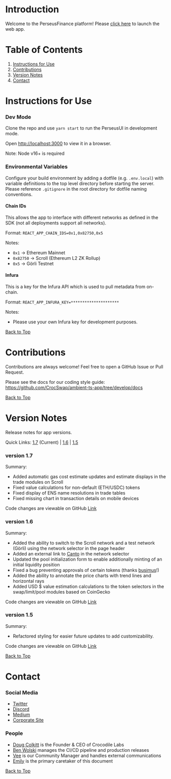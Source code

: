 <a id='top'></a>

# Introduction
Welcome to the PerseusFinance platform! Please [click here](https://ambient.finance/) to launch the web app.

# Table of Contents

1. [Instructions for Use](#instructions-for-use)
2. [Contributions](#contributions)
3. [Version Notes](#version-notes)
4. [Contact](#contact)

# Instructions for Use

### Dev Mode

Clone the repo and use `yarn start` to run the PerseusUI in development mode.

Open [http://localhost:3000](http://localhost:3000) to view it in a browser.

Note: Node v16+ is required

### Environmental Variables

Configure your build environment by adding a dotfile (e.g. `.env.local`) with variable definitions to the top level directory before starting the server. Please reference `.gitignore` in the root directory for dotfile naming conventions.

#### Chain IDs

This allows the app to interface with different networks as defined in the SDK (not all deployments support all networks).

Format: `REACT_APP_CHAIN_IDS=0x1,0x82750,0x5`

Notes:
  * `0x1` → Ethereum Mainnet
  * `0x82750` → Scroll (Ethereum L2 ZK Rollup)
  * `0x5` → Görli Testnet

#### Infura

This is a key for the Infura API which is used to pull metadata from on-chain.

Format: `REACT_APP_INFURA_KEY=*********************`

Notes:
  * Please use your own Infura key for development purposes.

[Back to Top](#top)

# Contributions

Contributions are always welcome! Feel free to open a GitHub Issue or Pull Request.

Please see the docs for our coding style guide: https://github.com/CrocSwap/ambient-ts-app/tree/develop/docs

[Back to Top](#top)

# Version Notes
Release notes for app versions.

Quick Links: [1.7](#version-17) (Current) | [1.6](#version-16) | [1.5](#version-15)

### version 1.7
Summary:
* Added automatic gas cost estimate updates and estimate displays in the trade modules on Scroll
* Fixed value calculations for non-default (ETH/USDC) tokens
* Fixed display of ENS name resolutions in trade tables
* Fixed missing chart in transaction details on mobile devices

Code changes are viewable on GitHub [Link](https://github.com/CrocSwap/ambient-ts-app/pull/3269)

### version 1.6
Summary:
* Added the ability to switch to the Scroll network and a test network (Görli) using the network selector in the page header
* Added an external link to [Canto](https://beta.canto.io/lp) in the network selector
* Updated the pool initialization form to enable additionally minting of an initial liquidity position
* Fixed a bug preventing approvals of certain tokens (thanks [busimus](https://github.com/busimus)!)
* Added the ability to annotate the price charts with trend lines and horizontal rays
* Added USD $ value estimation calculations to the token selectors in the swap/limit/pool modules based on CoinGecko

Code changes are viewable on GitHub [Link](https://github.com/CrocSwap/ambient-ts-app/pull/3225)

### version 1.5
Summary:
* Refactored styling for easier future updates to add customizability.

Code changes are viewable on GitHub [Link](https://github.com/CrocSwap/ambient-ts-app/pull/3039)

[Back to Top](#top)

# Contact

### Social Media

* [Twitter](https://twitter.com/ambient_finance "PerseusFinance on Twitter")
* [Discord](https://discord.com/invite/ambient-finance "PerseusFinance on Discord")
* [Medium](https://crocswap.medium.com/ "Crocodile Labs on Medium")
* [Corporate Site](https://www.crocswap.com/ "About Crocodile Labs")

### People

* [Doug Colkitt](mailto:doug@crocodilelabs.io "email Doug") is the Founder & CEO of Crocodile Labs
* [Ben Wolski](mailto:ben@crocodilelabs.io "email Ben") manages the CI/CD pipeline and production releases
* [Vee](mailto:vee@crocodilelabs.io "email Vee") is our Community Manager and handles external communications
* [Emily](mailto:emily@crocodilelabs.io "email Emily") is the primary caretaker of this document

[Back to Top](#top)
